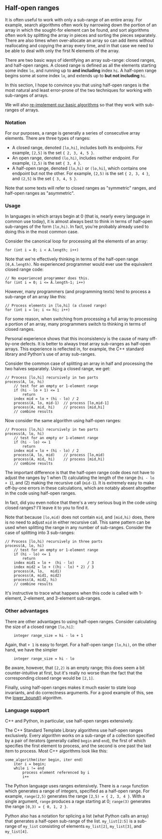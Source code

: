 ## Half-open ranges

It is often useful to work with only a sub-range of an entire array.
For example, search algorithms often work by narrowing down the portion of an array in which the sought-for element can be found,
and sort algorithms often work by splitting the array in pieces and sorting the pieces separately.
There are also times when over-allocate an array so can add items without reallocating and copying the array every time,
and in that case we need to be able to deal with only the first N elements of the array.

There are two basic ways of identifying an array sub-range: closed ranges, and half-open ranges.
A closed range is defined as all the elements starting some index `lo`, and running up to **and including** index `hi`.
A half-open range begins some at some index `lo`, and extends up to **but not including** `hi`.

In this section, I hope to convince you that using half-open ranges is the most natural and least error-prone
of the two techniques for working with sub-ranges of arrays.

We will also [re-implement our basic algorithms](Basic-algorithms-subranges.md) so that they work with sub-ranges of arrays.

### Notation

For our purposes, a range is generally a series of consecutive array elements.  There are three types of ranges:
* A closed range, denoted `[lo,hi]`, includes both its endpoints.  For example, `[2,5]` is the set `{ 2, 3, 4, 5 }`.
* An open range, denoted `(lo,hi)`, includes neither endpoint.  For example, `(2,5)` is the set `{ 3, 4 }`.
* A half-open range, denoted `[lo,hi)` or `(lo,hi]`, which contains one endpoint but not the other.
For example, `[2,5)` is the set `{ 2, 3, 4 }`, and `(2,5]` is the set `{ 3, 4, 5 }`.

Note that some texts will refer to closed ranges as "symmetric" ranges, and half-open ranges as "asymmetric".

### Usage

In languages in which arrays begin at 0 (that is, nearly every language in common use today),
it is almost always best to think in terms of half-open sub-ranges of the form `[lo,hi)`.
In fact, you're probably already used to doing this in the most common case.

Consider the canonical loop for processing all the elements of an array:
```
for (int i = 0; i < A.length; i++)
```
Note that we're effectively thinking in terms of the half-open range `[0,A.length)`.
No experienced programmer would ever use the equivalent closed range code:
```
// No experienced programmer does this.
for (int i = 0; i <= A.length-1; i++)
```
However, many programmers (and programming texts) tend to process a sub-range of an array like this:
```
// Process elements in [lo,hi] (a closed range)
for (int i = lo; i <= hi; i++)
```
For some reason, when switching from processing a full array to processing a portion of an array,
many programmers switch to thinking in terms of closed ranges.

Personal experience shows that this inconsistency is the cause of many off-by-one defects.
It is better to always treat array sub-ranges as half-open arrays.
This experience is reflected in, for example, the C++ standard library and Python's use of array sub-ranges.

Consider the common case of splitting an array in half and processing the two halves separately.
Using a closed range, we get:
```
// Process [lo,hi] recursively in two parts
process(A, lo, hi)
    // test for an empty or 1-element range
    if (hi - lo + 1) <= 1
        return
    index mid = lo + (hi - lo) / 2
    process(A, lo, mid-1)  // process [lo,mid-1]
    process(A, mid, hi)    // process [mid,hi]
    // combine results
```
Now consider the same algorithm using half-open ranges:
```
// Process [lo,hi) recursively in two parts
process(A, lo, hi)
    // test for an empty or 1-element range
    if (hi - lo) <= 1
        return
    index mid = lo + (hi - lo) / 2
    process(A, lo, mid)    // process [lo,mid)
    process(A, mid, hi)    // process [mid,hi)
    // combine results
```
The important difference is that the half-open range code does not have to adjust the ranges by 1 when
(1) calculating the length of the range (`hi - lo + 1`), and
(2) making the recursive call (`mid-1`).
It is extremely easy to make off-by-one errors in these calculations,
which are notably absent altogether in the code using half-open ranges.

In fact, did you even notice that there's a very serious bug in the code using closed ranges?
I'll leave it to you to find it.

Note that because `[lo,mid)` does not contain `mid`, and `[mid,hi)` does,
there is no need to adjust `mid` in either recursive call.
This same pattern can be used when splitting the range in any number of sub-ranges.
Consider the case of splitting into 3 sub-ranges:
```
// Process [lo,hi) recursively in three parts
process(A, lo, hi)
    // test for an empty or 1-element range
    if (hi - lo) <= 1
        return
    index mid1 = lo +  (hi - lo)      / 3
    index mid2 = lo + ((hi - lo) * 2) / 3
    process(A, lo,   mid1)
    process(A, mid1, mid2)
    process(A, mid2, hi)
    // combine results
```
It's instructive to trace what happens when this code is called with 1-element, 2-element, and 3-element sub-ranges.

### Other advantages

There are other advantages to using half-open ranges.  Consider calculating the size of a closed range `[lo,hi]`:
```
    integer range_size = hi - lo + 1
```
Again, that `+ 1` is easy to forget.  For a half-open range `[lo,hi)`, on the other hand, we have the simpler
```
    integer range_size = hi - lo
```
Be aware, however, that `[2,2)` is an empty range; this does seem a bit counter-intuitive at first,
but it's really no worse than the fact that the corresponding closed range would be `[2,1]`.

Finally, using half-open ranges makes it much easier to state loop invariants, and do correctness arguments.
For a good example of this, see the [lower_bound()](algorithms-proof/lower_bound.md) algorithm.

### Language support

C++ and Python, in particular, use half-open ranges extensively.

The C++ Standard Template Library algorithms use half-open ranges exclusively.
Every algorithm works on a sub-range of a collection specified by a pair of iterators
(generally called `begin` and `end`),
the first of which specifies the first element to process,
and the second is one past the last item to process.
Most C++ algorithms look like this:
```
some_algorithm(iter begin, iter end)
    iter i = begin;
    while i != end
        process element referenced by i
        i++
```
The Python language uses ranges extensively.
There is a `range` function which generates a range of integers, specified as a half-open range.
For example, `range(2,5)` generates the range `[2,5) = { 2, 3, 4 }`.
With a single argument, `range` produces a rage starting at 0; `range(3)` generates the range `[0,3) = { 0, 1, 2 }`.

Python also has a notation for splicing a list (what Python calls an array)
that generates a half-open sub-range of the list.
`my_list[2:5]` is a sub-range of `my_list` consisting of elements `my_list[2]`, `my_list[3]`, and `my_list[4]`.

